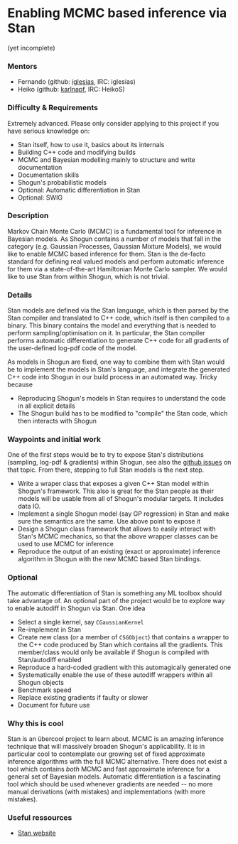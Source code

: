 # Enabling MCMC based inference via Stan
(yet incomplete)

### Mentors
 * Fernando (github: [iglesias](https://github.com/iglesias), IRC: iglesias)
 * Heiko (github: [karlnapf](https://github.com/karlnapf), IRC: HeikoS)

### Difficulty & Requirements
Extremely advanced. Please only consider applying to this project if you have serious knowledge on:
 * Stan itself, how to use it, basics about its internals
 * Building C++ code and modifying builds
 * MCMC and Bayesian modelling mainly to structure and write documentation
 * Documentation skills
 * Shogun's probabilistic models
 * Optional: Automatic differentiation in Stan
 * Optional: SWIG

### Description
Markov Chain Monte Carlo (MCMC) is a fundamental tool for inference in Bayesian models. As Shogun contains a number of models that fall in the category (e.g. Gaussian Processes, Gaussian Mixture Models), we would like to enable MCMC based inference for them. Stan is the de-facto standard for defining real valued models and perform automatic inference for them via a state-of-the-art Hamiltonian Monte Carlo sampler. We would like to use Stan from within Shogun, which is not trivial.

### Details
Stan models are defined via the Stan language, which is then parsed by the Stan compiler and translated to C++ code, which itself is then compiled to a binary. This binary contains the model and everything that is needed to perform sampling/optimisation on it. In particular, the Stan compiler performs automatic differentiation to generate C++ code for all gradients of the user-defined log-pdf code of the model.

As models in Shogun are fixed, one way to combine them with Stan would be to implement the models in Stan's language, and integrate the generated C++ code into Shogun in our build process in an automated way. Tricky because
 * Reproducing Shogun's models in Stan requires to understand the code in all explicit details
 * The Shogun build has to be modified to "compile" the Stan code, which then interacts with Shogun

### Waypoints and initial work
One of the first steps would be to try to expose Stan's distributions (sampling, log-pdf & gradients) within Shogun, see also the [github issues](https://github.com/shogun-toolbox/shogun/issues?q=is%3Aissue+is%3Aopen+stan) on that topic. From there, stepping to full Stan models is the next step.

 * Write a wraper class that exposes a given C++ Stan model within Shogun's framework. This also is great for the Stan people as their models will be usable from all of Shogun's modular targets. It includes data IO.
 * Implement a single Shogun model (say GP regression) in Stan and make sure the semantics are the same. Use above point to expose it
 * Design a Shogun class framework that allows to easily interact with Stan's MCMC mechanics, so that the above wrapper classes can be used to use MCMC for inference
 * Reproduce the output of an existing (exact or approximate) inference algorithm in Shogun with the new MCMC based Stan bindings.

### Optional
The automatic differentiation of Stan is something any ML toolbox should take advantage of. An optional part of the project would be to explore way to enable autodiff in Shogun via Stan. One idea
 * Select a single kernel, say ```CGaussianKernel```
 * Re-implement in Stan
 * Create new class (or a member of ```CSGObject```) that contains a wrapper to the C++ code produced by Stan which contains all the gradients. This member/class would only be available if Shogun is compiled with Stan/autodiff enabled
 * Reproduce a hard-coded gradient with this automagically generated one
 * Systematically enable the use of these autodiff wrappers within all Shogun objects
 * Benchmark speed
 * Replace existing gradients if faulty or slower
 * Document for future use

### Why this is cool
Stan is an übercool project to learn about. MCMC is an amazing inference technique that will massively broaden Shogun's applicability. It is in particular cool to contemplate our growing set of fixed approximate inference algorithms with the full MCMC alternative. There does not exist a tool which contains *both* MCMC and fast approximate inference for a general set of Bayesian models. Automatic differentiation is a fascinating tool which should be used whenever gradients are needed -- no more manual derivations (with mistakes) and implementations (with more mistakes).

### Useful ressources
 * [Stan website](http://mc-stan.org/)